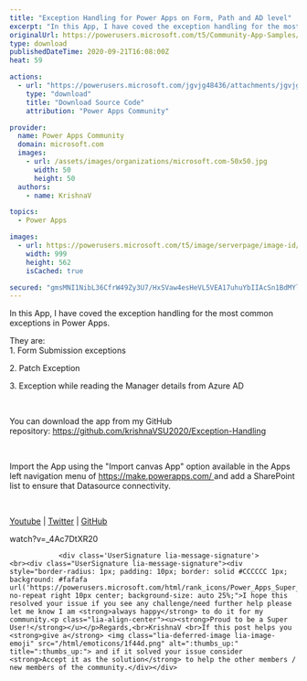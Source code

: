 ```yaml
---
title: "Exception Handling for Power Apps on Form, Path and AD level"
excerpt: "In this App, I have coved the exception handling for the most common exceptions in Power Apps. They are: 1. Form Submission exceptions 2. Patch"
originalUrl: https://powerusers.microsoft.com/t5/Community-App-Samples/Exception-Handling-for-Power-Apps-on-Form-Path-and-AD-level/td-p/695097
type: download
publishedDateTime: 2020-09-21T16:08:00Z
heat: 59

actions:
  - url: "https://powerusers.microsoft.com/jgvjg48436/attachments/jgvjg48436/AppFeedbackGallery/647/1/Exceptional%20Handling%20in%20Power%20Apps.msapp"
    type: "download"
    title: "Download Source Code"
    attribution: "Power Apps Community"

provider:
  name: Power Apps Community
  domain: microsoft.com
  images:
    - url: /assets/images/organizations/microsoft.com-50x50.jpg
      width: 50
      height: 50
  authors:
    - name: KrishnaV

topics:
  - Power Apps

images:
  - url: https://powerusers.microsoft.com/t5/image/serverpage/image-id/181118i2ACF964369F7923D/image-size/large?v=1.0&px=999
    width: 999
    height: 562
    isCached: true

secured: "gmsMNI1NibL36CfrW49Zy3U7/HxSVaw4esHeVL5VEA17uhuYbIIAcSn1BdMYlL31ccaOcYyzV5p5UvouOAJe4tvojQ9/Sw3NqHNssaUS8uWtD08eDtMa5wzd1zp733wZXMkhz1rK/S+7Jy1IsrHnTPpncVtNS0GHjRQtglDfzUUFEAnW3fyd9Kzn5Ilbkz0VOBX6OaMBBu0sRLQK4Z7OPp0oGx3JUp4Vd5c+YDLOeWhB5cqjnfj/o3XSWWsPzTjc8XBb+qsFp/+OY/lom08ETaLgBAb91szO6SEIN0CVhgf5kyONTCI0dbLj7qvl/muTFhQG2Yg0OwhKjCpIjccgJf5i9pBN7CflpG2//N/wEqivK2bb3FNPl9qjynNLR8uhNAb6wWZ6NqiWed6XnIPbOlYmR3BIoO2pLS0jIrY5ElP6rhyRhPw331gmcTo6tiyU;DmdzXGilgE2rNh0zraGdgA=="
---
```

<p>In this App, I have coved the exception handling for the most common exceptions in Power Apps.</p>
<p>They are:<br>1. Form Submission exceptions</p>
<p>2. Patch Exception</p>
<p>3. Exception while reading the Manager details from Azure AD</p>
<p>&nbsp;</p>
<p>You can download the app from my GitHub repository:&nbsp;<a href="https://github.com/krishnaVSU2020/Exception-Handling" target="_blank" rel="nofollow noopener noreferrer">https://github.com/krishnaVSU2020/Exception-Handling</a></p>
<p>&nbsp;</p>
<p><span>Import the App using the "Import canvas App" option available in the Apps left navigation menu of&nbsp;</span><a href="https://make.powerapps.com/" target="_blank" rel="noopener nofollow noopener noreferrer noopener noreferrer noopener noreferrer">https://make.powerapps.com/&nbsp;</a>and add a SharePoint list to ensure that Datasource connectivity.</p>
<p>&nbsp;</p>
<p><a title="Youtube" href="https://www.youtube.com/channel/UCSgIFohPw6WJLXkifIPOdNg" target="_self" rel="nofollow noreferrer noopener noreferrer">Youtube</a>&nbsp;|&nbsp;<a title="Twitter" href="https://twitter.com/KrishnaShp" target="_self" rel="nofollow noopener noreferrer noopener noreferrer">Twitter</a>&nbsp;| <a title="GitHub" href="https://github.com/krishnaVSU2020?tab=repositories" target="_self" rel="nofollow noopener noreferrer">GitHub</a></p>
<p><span class="videoUrl hidden">watch?v=_4Ac7DtXR20</span></p>
					
				
			
			
				<div class='UserSignature lia-message-signature'>
	<br><div class="UserSignature lia-message-signature"><div style="border-radius: 1px; padding: 10px; border: solid #CCCCCC 1px; background: #fafafa url('https://powerusers.microsoft.com/html/rank_icons/Power_Apps_Super_User_30x30.png')  no-repeat right 10px center; background-size: auto 25%;">I hope this resolved your issue if you see any challenge/need further help please let me know I am <strong>always happy</strong> to do it for my community.<p class="lia-align-center"><u><strong>Proud to be a Super User!</strong></u></p>Regards,<br>KrishnaV <br>If this post helps you <strong>give a</strong> <img class="lia-deferred-image lia-image-emoji" src="/html/emoticons/1f44d.png" alt=":thumbs_up:" title=":thumbs_up:"> and if it solved your issue consider <strong>Accept it as the solution</strong> to help the other members / new members of the community.</div></div>
</div>

